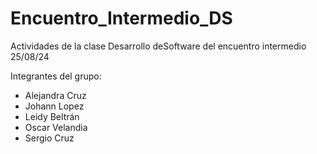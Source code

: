 # Encuentro_Intermedio_DS
Actividades de la clase Desarrollo deSoftware del encuentro intermedio 25/08/24

Integrantes del grupo:
- Alejandra Cruz
- Johann Lopez
- Leidy Beltrán
- Oscar Velandia
- Sergio Cruz 
